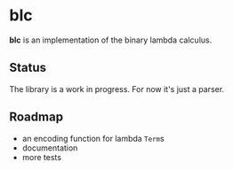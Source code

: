 # blc
**blc** is an implementation of the binary lambda calculus.

## Status

The library is a work in progress. For now it's just a parser.

## Roadmap

- an encoding function for lambda `Term`s
- documentation
- more tests
